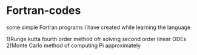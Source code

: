 # Fortran-codes
some simple Fortran programs I have created while learning the language

1)Runge kutta fourth order method ofr solving second order linear ODEs
2)Monte Carlo method of computing Pi approximately
